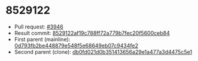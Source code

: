 # 8529122
- Pull request: [#3946](https://github.com/MarlinFirmware/Marlin/pull/3946)
- Result commit: [8529122af19c788ff72a779b7fec20f5600ceb84](https://github.com/MarlinFirmware/Marlin/commit/8529122af19c788ff72a779b7fec20f5600ceb84)
- First parent (mainline): [0d793fb2be448879e548f5e68649eb07c9434fe2](https://github.com/MarlinFirmware/Marlin/commit/0d793fb2be448879e548f5e68649eb07c9434fe2)
- Second parent (clone): [db0fd021d0b351413656a29e1a477a3d4475c5e1](https://github.com/MarlinFirmware/Marlin/commit/db0fd021d0b351413656a29e1a477a3d4475c5e1)
